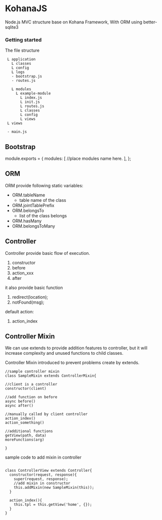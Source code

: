 # KohanaJS
Node.js MVC structure base on Kohana Framework, 
With ORM using better-sqlite3

### Getting started


The file structure
```
 L application
   L classes
   L config
   L logs
   - bootstrap.js
   - routes.js

   L modules
     L example-module
       L index.js
       L init.js
       L routes.js
       L classes
       L config
       L views
 L views

 - main.js
```

## Bootstrap
module.exports = {
  modules: [
    //place modules name here.
  ],
};

## ORM
ORM provide following static variables:

- ORM.tableName
  - table name of the class
- ORM.jointTablePrefix
- ORM.belongsTo
  - list of the class belongs
- ORM.hasMany 
- ORM.belongsToMany


## Controller
Controller provide basic flow of execution.
1. constructor
2. before
3. action_xxx
4. after

it also provide basic function
1. redirect(location);
2. notFound(msg);

default action:
1. action_index

## Controller Mixin
We can use extends to provide addition features to controller, but it will increase complexity and unused functions to child classes.

Controller Mixin introduced to prevent problems create by extends.

```
//sample controller mixin
class SampleMixin extends ControllerMixin{

//client is a controller
constructor(client)

//add function on before
async before()
async after()

//manually called by client controller
action_index()
action_something()

//additional functions
getView(path, data)
moreFunctions(arg)

}
```
sample code to add mixin in controller

```

class ControllerView extends Controller{
  constructor(request, response){
    super(request, response);
    //add mixin in constructor
    this.addMixin(new SampleMixin(this));
  }
  
  action_index(){
    this.tpl = this.getView('home', {});
  }
}

```